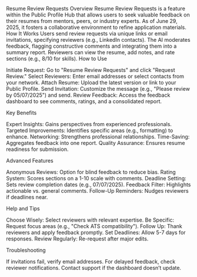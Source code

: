 Resume Review Requests
Overview
Resume Review Requests is a feature within the Public Profile Hub that allows users to seek valuable feedback on their resumes from mentors, peers, or industry experts. As of June 29, 2025, it fosters a collaborative environment to refine application materials.
How It Works
Users send review requests via unique links or email invitations, specifying reviewers (e.g., LinkedIn contacts). The AI moderates feedback, flagging constructive comments and integrating them into a summary report. Reviewers can view the resume, add notes, and rate sections (e.g., 8/10 for skills).
How to Use

Initiate Request: Go to "Resume Review Requests" and click "Request Review."
Select Reviewers: Enter email addresses or select contacts from your network.
Attach Resume: Upload the latest version or link to your Public Profile.
Send Invitation: Customize the message (e.g., "Please review by 05/07/2025") and send.
Review Feedback: Access the feedback dashboard to see comments, ratings, and a consolidated report.

Key Benefits

Expert Insights: Gains perspectives from experienced professionals.
Targeted Improvements: Identifies specific areas (e.g., formatting) to enhance.
Networking: Strengthens professional relationships.
Time-Saving: Aggregates feedback into one report.
Quality Assurance: Ensures resume readiness for submission.

Advanced Features

Anonymous Reviews: Option for blind feedback to reduce bias.
Rating System: Scores sections on a 1-10 scale with comments.
Deadline Setting: Sets review completion dates (e.g., 07/07/2025).
Feedback Filter: Highlights actionable vs. general comments.
Follow-Up Reminders: Nudges reviewers if deadlines near.

Help and Tips

Choose Wisely: Select reviewers with relevant expertise.
Be Specific: Request focus areas (e.g., "Check ATS compatibility").
Follow Up: Thank reviewers and apply feedback promptly.
Set Deadlines: Allow 5-7 days for responses.
Review Regularly: Re-request after major edits.

Troubleshooting

If invitations fail, verify email addresses.
For delayed feedback, check reviewer notifications.
Contact support if the dashboard doesn’t update.
